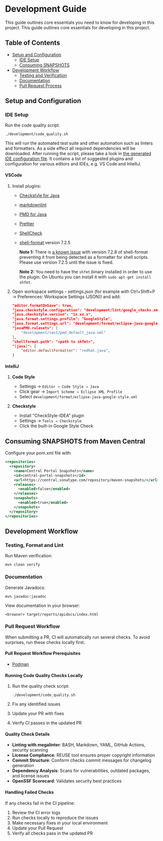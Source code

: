 <!--
SPDX-FileCopyrightText: 2025 Digg - Agency for Digital Government

SPDX-License-Identifier: CC0-1.0
-->

# Development Guide

This guide outlines core essentials you need to know for developing in this project.
This guide outlines core essentials for developing in this project.

## Table of Contents

- [Setup and Configuration](#setup-and-configuration)
  - [IDE Setup](#ide-setup)
  - [Consuming SNAPSHOTS](#consuming-snapshots-from-maven-central)
- [Development Workflow](#development-workflow)
  - [Testing and Verification](#testing-format-and-lint)
  - [Documentation](#documentation)
  - [Pull Request Process](#pull-request-workflow)

## Setup and Configuration

### IDE Setup

Run the code quality script.

```shell
./development/code_quality.sh
```

This will run the automated test suite
and other automation such as linters and formatters.
As a side effect all required dependencies will be downloaded.
After running the script, please take a look in
[the generated IDE configuration file](./megalinter-reports/IDE-config.txt).
It contains a list of suggested plugins and configuration for various editors and IDEs,
e.g. VS Code and IntelliJ.

#### VSCode

 1. Install plugins:

    - [Checkstyle for Java](https://marketplace.visualstudio.com/items?itemName=shengchen.vscode-checkstyle)
    - [markdownlint](https://marketplace.visualstudio.com/items?itemName=DavidAnson.vscode-markdownlint)
    - [PMD for Java](https://marketplace.visualstudio.com/items?itemName=cracrayol.pmd-java)
    - [Prettier](https://marketplace.visualstudio.com/items?itemName=esbenp.prettier-vscode)
    - [ShellCheck](https://marketplace.visualstudio.com/items?itemName=timonwong.shellcheck)
    - [shell-format](https://marketplace.visualstudio.com/items?itemName=foxundermoon.shell-format) version 7.2.5

        **Note 1:** There is
        [a known issue](https://github.com/foxundermoon/vs-shell-format/issues/396)
        with version 7.2.8 of shell-format
        preventing it from being detected as a formatter for shell scripts.
        Please use version 7.2.5 until the issue is fixed.

        **Note 2:** You need to have the `shfmt` binary installed in order to use the plugin.
        On Ubuntu you can install it with `sudo apt-get install shfmt`.

 2. Open workspace settings - settings.json (for example with Ctrl+Shift+P → Preferences: Workspace Settings (JSON)) and add:

    ```json
    "editor.formatOnSave": true,
    "java.checkstyle.configuration": "development/lint/google_checks.xml",
    "java.checkstyle.version": "1x.xx.x",
    "java.format.settings.profile": "GoogleStyle",
    "java.format.settings.url": "development/format/eclipse-java-google-style.xml",
    "javaPMD.rulesets": [
        "development/sast/pmd_default_java.xml"
    ],
    "shellformat.path": "<path to shfmt>",
    "[java]": {
        "editor.defaultFormatter": "redhat.java",
    }
    ```

#### IntelliJ

 1. **Code Style**
    - Settings → `Editor → Code Style → Java`
    - Click gear → `Import Scheme → Eclipse XML Profile`
    - Select `development/format/eclipse-java-google-style.xml`

 2. **Checkstyle**
    - Install "CheckStyle-IDEA" plugin
    - Settings → `Tools → Checkstyle`
    - Click the built-in Google Style Check

## Consuming SNAPSHOTS from Maven Central

Configure your pom.xml file with:

```xml
<repositories>
  <repository>
    <name>Central Portal Snapshots</name>
    <id>central-portal-snapshots</id>
    <url>https://central.sonatype.com/repository/maven-snapshots/</url>
    <releases>
      <enabled>false</enabled>
    </releases>
    <snapshots>
      <enabled>true</enabled>
    </snapshots>
  </repository>
</repositories>
```

## Development Workflow

### Testing, Format and Lint

Run Maven verification:

```shell
mvn clean verify
```

### Documentation

Generate Javadocs:

```shell
mvn javadoc:javadoc
```

View documentation in your browser:

```shell
<browser> target/reports/apidocs/index.html
```

### Pull Request Workflow

When submitting a PR, CI will automatically run several checks. To avoid surprises, run these checks locally first.

#### Pull Request Workflow Prerequisites

- [Podman](https://podman.io/)

#### Running Code Quality Checks Locally

1. Run the quality check script:

   ```shell
   ./development/code_quality.sh
   ```

2. Fix any identified issues

3. Update your PR with fixes

4. Verify CI passes in the updated PR

#### Quality Check Details

- **Linting with megalinter**: BASH, Markdown, YAML, GitHub Actions, security scanning
- **License Compliance**: REUSE tool ensures proper copyright information
- **Commit Structure**: Conform checks commit messages for changelog generation
- **Dependency Analysis**: Scans for vulnerabilities, outdated packages, and license issues
- **OpenSSF Scorecard**: Validates security best practices

#### Handling Failed Checks

If any checks fail in the CI pipeline:

1. Review the CI error logs
2. Run checks locally to reproduce the issues
3. Make necessary fixes in your local environment
4. Update your Pull Request
5. Verify all checks pass in the updated PR
